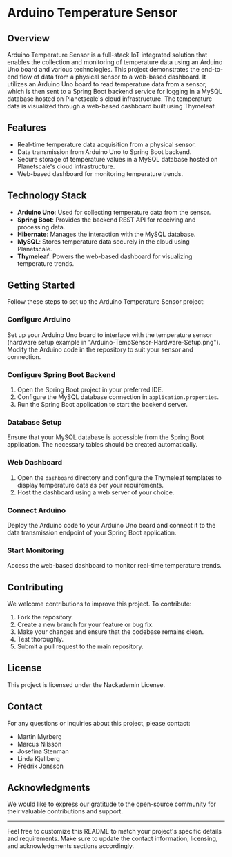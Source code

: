 # Arduino Temperature Sensor

## Overview

Arduino Temperature Sensor is a full-stack IoT integrated solution that enables the collection and monitoring of temperature data using an Arduino Uno board and various technologies. This project demonstrates the end-to-end flow of data from a physical sensor to a web-based dashboard. It utilizes an Arduino Uno board to read temperature data from a sensor, which is then sent to a Spring Boot backend service for logging in a MySQL database hosted on Planetscale's cloud infrastructure. The temperature data is visualized through a web-based dashboard built using Thymeleaf.

## Features

- Real-time temperature data acquisition from a physical sensor.
- Data transmission from Arduino Uno to Spring Boot backend.
- Secure storage of temperature values in a MySQL database hosted on Planetscale's cloud infrastructure.
- Web-based dashboard for monitoring temperature trends.

## Technology Stack

- **Arduino Uno**: Used for collecting temperature data from the sensor.
- **Spring Boot**: Provides the backend REST API for receiving and processing data.
- **Hibernate**: Manages the interaction with the MySQL database.
- **MySQL**: Stores temperature data securely in the cloud using Planetscale.
- **Thymeleaf**: Powers the web-based dashboard for visualizing temperature trends.

## Getting Started

Follow these steps to set up the Arduino Temperature Sensor project:

### Configure Arduino

Set up your Arduino Uno board to interface with the temperature sensor (hardware setup example in "Arduino-TempSensor-Hardware-Setup.png"). Modify the Arduino code in the repository to suit your sensor and connection.

### Configure Spring Boot Backend

1. Open the Spring Boot project in your preferred IDE.
2. Configure the MySQL database connection in `application.properties`.
3. Run the Spring Boot application to start the backend server.

### Database Setup

Ensure that your MySQL database is accessible from the Spring Boot application. The necessary tables should be created automatically.

### Web Dashboard

1. Open the `dashboard` directory and configure the Thymeleaf templates to display temperature data as per your requirements.
2. Host the dashboard using a web server of your choice.

### Connect Arduino

Deploy the Arduino code to your Arduino Uno board and connect it to the data transmission endpoint of your Spring Boot application.

### Start Monitoring

Access the web-based dashboard to monitor real-time temperature trends.

## Contributing

We welcome contributions to improve this project. To contribute:

1. Fork the repository.
2. Create a new branch for your feature or bug fix.
3. Make your changes and ensure that the codebase remains clean.
4. Test thoroughly.
5. Submit a pull request to the main repository.

## License

This project is licensed under the Nackademin License.

## Contact

For any questions or inquiries about this project, please contact:

- Martin Myrberg
- Marcus Nilsson
- Josefina Stenman
- Linda Kjellberg
- Fredrik Jonsson

## Acknowledgments

We would like to express our gratitude to the open-source community for their valuable contributions and support.

---

Feel free to customize this README to match your project's specific details and requirements. Make sure to update the contact information, licensing, and acknowledgments sections accordingly.
